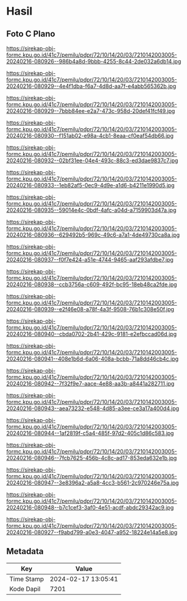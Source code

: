 # Hasil

## Foto C Plano

https://sirekap-obj-formc.kpu.go.id/41c7/pemilu/pdpr/72/10/14/20/03/7210142003005-20240216-080926--986b4a8d-9bbb-4255-8c44-2de032a6db14.jpg

https://sirekap-obj-formc.kpu.go.id/41c7/pemilu/pdpr/72/10/14/20/03/7210142003005-20240216-080929--4e4f1dba-f6a7-4d8d-aa7f-e4abb565362b.jpg

https://sirekap-obj-formc.kpu.go.id/41c7/pemilu/pdpr/72/10/14/20/03/7210142003005-20240216-080929--7bbb84ee-e2a7-473c-958d-20def41fcf49.jpg

https://sirekap-obj-formc.kpu.go.id/41c7/pemilu/pdpr/72/10/14/20/03/7210142003005-20240216-080930--f151ab02-e98a-4cb1-8eaa-cf0eaf54db66.jpg

https://sirekap-obj-formc.kpu.go.id/41c7/pemilu/pdpr/72/10/14/20/03/7210142003005-20240216-080932--02bf31ee-04e4-493c-88c3-ed3dae9837c7.jpg

https://sirekap-obj-formc.kpu.go.id/41c7/pemilu/pdpr/72/10/14/20/03/7210142003005-20240216-080933--1eb82af5-0ec9-4d9e-a1d6-b4211e1990d5.jpg

https://sirekap-obj-formc.kpu.go.id/41c7/pemilu/pdpr/72/10/14/20/03/7210142003005-20240216-080935--59014e4c-0bdf-4afc-a04d-a7159903d47a.jpg

https://sirekap-obj-formc.kpu.go.id/41c7/pemilu/pdpr/72/10/14/20/03/7210142003005-20240216-080936--629492b5-969c-49c6-a7a1-4de49730ca8a.jpg

https://sirekap-obj-formc.kpu.go.id/41c7/pemilu/pdpr/72/10/14/20/03/7210142003005-20240216-080937--f0f7e424-a51e-4744-9465-aaf293afdbe7.jpg

https://sirekap-obj-formc.kpu.go.id/41c7/pemilu/pdpr/72/10/14/20/03/7210142003005-20240216-080938--ccb3756a-c609-492f-bc95-18eb48ca2fde.jpg

https://sirekap-obj-formc.kpu.go.id/41c7/pemilu/pdpr/72/10/14/20/03/7210142003005-20240216-080939--e2f46e08-a78f-4a3f-9508-76b1c308e50f.jpg

https://sirekap-obj-formc.kpu.go.id/41c7/pemilu/pdpr/72/10/14/20/03/7210142003005-20240216-080940--cbda0702-2b41-429c-9181-e2efbccad06d.jpg

https://sirekap-obj-formc.kpu.go.id/41c7/pemilu/pdpr/72/10/14/20/03/7210142003005-20240216-080941--408e1b6d-6a06-408a-bcbb-71a8dd46cb4c.jpg

https://sirekap-obj-formc.kpu.go.id/41c7/pemilu/pdpr/72/10/14/20/03/7210142003005-20240216-080942--7f32f9e7-aace-4e88-aa3b-a8441a282711.jpg

https://sirekap-obj-formc.kpu.go.id/41c7/pemilu/pdpr/72/10/14/20/03/7210142003005-20240216-080943--aea73232-e548-4d85-a3ee-ce3a17a400d4.jpg

https://sirekap-obj-formc.kpu.go.id/41c7/pemilu/pdpr/72/10/14/20/03/7210142003005-20240216-080944--1af2819f-c5a4-485f-97d2-405c1d86c583.jpg

https://sirekap-obj-formc.kpu.go.id/41c7/pemilu/pdpr/72/10/14/20/03/7210142003005-20240216-080946--7fcb7625-456b-4c8c-ad17-853eda632e1b.jpg

https://sirekap-obj-formc.kpu.go.id/41c7/pemilu/pdpr/72/10/14/20/03/7210142003005-20240216-080947--3e8396a2-a5a8-4cc3-b561-2c970246e75a.jpg

https://sirekap-obj-formc.kpu.go.id/41c7/pemilu/pdpr/72/10/14/20/03/7210142003005-20240216-080948--b7c1cef3-3af0-4e51-acdf-abdc29342ac9.jpg

https://sirekap-obj-formc.kpu.go.id/41c7/pemilu/pdpr/72/10/14/20/03/7210142003005-20240216-080927--f9abd799-a0e3-4047-a952-18224e14a5e8.jpg


## Metadata

| Key        | Value               |
| ---------- | ------------------- |
| Time Stamp | 2024-02-17 13:05:41 |
| Kode Dapil | 7201                |



